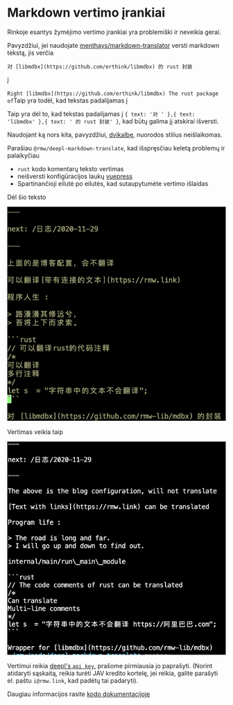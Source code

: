 # Markdown vertimo įrankiai

Rinkoje esantys žymėjimo vertimo įrankiai yra problemiški ir neveikia gerai.

Pavyzdžiui, jei naudojate [menthays/markdown-translator](https://github.com/menthays/markdown-translator) versti markdown tekstą, jis verčia

`对 [libmdbx](https://github.com/erthink/libmdbx) 的 rust 封装`

į

`Right [libmdbx](https://github.com/erthink/libmdbx) The rust package of`Taip yra todėl, kad tekstas padalijamas į

Taip yra dėl to, kad tekstas padalijamas į `{ text: '对 ' },{ text: 'libmdbx' },{ text: ' 的 rust 封装' }`, kad būtų galima jį atskirai išversti.

Naudojant ką nors kita, pavyzdžiui, [dvikalbę](https://github.com/zjp-CN/bilingual/issues/22), nuorodos stilius neišlaikomas.

Parašiau `@rmw/deepl-markdown-translate`, kad išspręsčiau keletą problemų ir palaikyčiau

* `rust` kodo komentarų teksto vertimas
* neišversti konfigūracijos laukų [vuepress](https://v2.vuepress.vuejs.org/zh/reference/default-theme/frontmatter.html#prev)
* Spartinančioji eilutė po eilutės, kad sutaupytumėte vertimo išlaidas

Dėl šio teksto

![](https://raw.githubusercontent.com/gcxfd/img/gh-pages/nc10t5.png)

Vertimas veikia taip

![](https://raw.githubusercontent.com/gcxfd/img/gh-pages/CytFEw.png)

Vertimui reikia [deepl's `api key`](https://www.deepl.com/pro-api), prašome pirmiausia jo paprašyti. (Norint atidaryti sąskaitą, reikia turėti JAV kredito kortelę, jei reikia, galite parašyti el. paštu `i@rmw.link`, kad padėtų tai padaryti).

Daugiau informacijos rasite [kodo dokumentacijoje](https://www.npmjs.com/package/@rmw/deepl-markdown-translate)